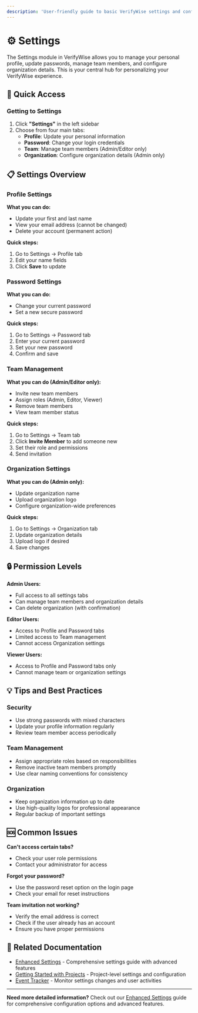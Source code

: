 ```yaml
---
description: 'User-friendly guide to basic VerifyWise settings and configuration'
---
```


# ⚙️ Settings

The Settings module in VerifyWise allows you to manage your personal profile, update passwords, manage team members, and configure organization details. This is your central hub for personalizing your VerifyWise experience.

## 🚀 Quick Access

### Getting to Settings
1. Click **"Settings"** in the left sidebar
2. Choose from four main tabs:
   - **Profile**: Update your personal information
   - **Password**: Change your login credentials  
   - **Team**: Manage team members (Admin/Editor only)
   - **Organization**: Configure organization details (Admin only)

## 📋 Settings Overview

### Profile Settings
**What you can do:**
- Update your first and last name
- View your email address (cannot be changed)
- Delete your account (permanent action)

**Quick steps:**
1. Go to Settings → Profile tab
2. Edit your name fields
3. Click **Save** to update

### Password Settings  
**What you can do:**
- Change your current password
- Set a new secure password

**Quick steps:**
1. Go to Settings → Password tab
2. Enter your current password
3. Set your new password
4. Confirm and save

### Team Management
**What you can do (Admin/Editor only):**
- Invite new team members
- Assign roles (Admin, Editor, Viewer)
- Remove team members
- View team member status

**Quick steps:**
1. Go to Settings → Team tab
2. Click **Invite Member** to add someone new
3. Set their role and permissions
4. Send invitation

### Organization Settings
**What you can do (Admin only):**
- Update organization name
- Upload organization logo
- Configure organization-wide preferences

**Quick steps:**
1. Go to Settings → Organization tab
2. Update organization details
3. Upload logo if desired
4. Save changes

## 🔒 Permission Levels

**Admin Users:**
- Full access to all settings tabs
- Can manage team members and organization details
- Can delete organization (with confirmation)

**Editor Users:**
- Access to Profile and Password tabs
- Limited access to Team management
- Cannot access Organization settings

**Viewer Users:**  
- Access to Profile and Password tabs only
- Cannot manage team or organization settings

## 💡 Tips and Best Practices

### Security
- Use strong passwords with mixed characters
- Update your profile information regularly
- Review team member access periodically

### Team Management
- Assign appropriate roles based on responsibilities
- Remove inactive team members promptly
- Use clear naming conventions for consistency

### Organization
- Keep organization information up to date
- Use high-quality logos for professional appearance
- Regular backup of important settings

## 🆘 Common Issues

**Can't access certain tabs?**
- Check your user role permissions
- Contact your administrator for access

**Forgot your password?**
- Use the password reset option on the login page
- Check your email for reset instructions

**Team invitation not working?**
- Verify the email address is correct
- Check if the user already has an account
- Ensure you have proper permissions

## 🔗 Related Documentation

- [Enhanced Settings](enhanced-settings.md) - Comprehensive settings guide with advanced features
- [Getting Started with Projects](getting-started-with-projects.md) - Project-level settings and configuration
- [Event Tracker](event-tracker.md) - Monitor settings changes and user activities

---

**Need more detailed information?** Check out our [Enhanced Settings](enhanced-settings.md) guide for comprehensive configuration options and advanced features.
